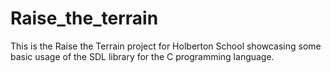 # Raise_the_terrain
This is the Raise the Terrain project for Holberton School showcasing some basic usage of the SDL library for the C programming language.
